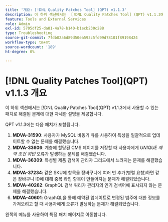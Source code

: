 ```yaml
---
title: '개요: [!DNL Quality Patches Tool] (QPT) v1.1.3'
description: 이 하위 섹션에서는  [!DNL Quality Patches Tool] (QPT) v1.1.3에서 사용할 수 있는 패치로 해결된 문제에 대한 자세한 설명을 제공합니다.
feature: Tools and External Services
role: Admin
exl-id: 5705df25-da81-4a78-b140-b1ecb230c288
type: Troubleshooting
source-git-commit: 7fdb02a6d89d50ea593c5fd99d78101f89198424
workflow-type: tm+mt
source-wordcount: '189'
ht-degree: 0%

---
```


# [!DNL Quality Patches Tool]&#x200B;(QPT) v1.1.3 개요

이 하위 섹션에서는 [!DNL Quality Patches Tool]&#x200B;(QPT) v1.1.3에서 사용할 수 있는 패치로 해결된 문제에 대한 자세한 설명을 제공합니다.

QPT v1.1.3에는 다음 패치가 포함됩니다.

1. **MDVA-31590**: 사용자가 MySQL 비동기 큐를 사용하여 특성을 일괄적으로 업데이트할 수 없는 문제를 해결했습니다.
1. **MDVA-33606**: 계층에 할당된 CMS 페이지를 저장할 때 사용자에게 *UNIQUE 제약 조건 위반* 오류가 발생하는 문제를 해결했습니다.
1. **MDVA-36309**: 특성별 제품 검색이 관리자 그리드에서 느려지는 문제를 해결했습니다.
1. **MDVA-37234**: 같은 SKU에 항목을 장바구니에 여러 번 추가(병렬 요청)하면 같은 장바구니 ID에 대해 중복 라인 항목이 만들어지는 문제가 해결되었습니다.
1. **MDVA-40262**: GraphQL 검색 쿼리가 관리자의 인기 검색어에 표시되지 않는 문제를 해결했습니다.
1. **MDVA-40601**: GraphQL을 통해 예약된 업데이트로 변경된 범주에 대한 정보를 가져오려고 할 때 사용자에게 오류가 발생하는 문제가 해결되었습니다.

왼쪽의 메뉴를 사용하여 특정 패치 페이지로 이동합니다.
